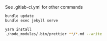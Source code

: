 See .gitlab-ci.yml for other commands

```bash
bundle update
bundle exec jekyll serve
```

```bash
yarn install
./node_modules/.bin/prettier **/*.md --write
```

